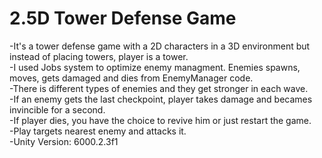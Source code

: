# 2.5D Tower Defense Game
-It's a tower defense game with a 2D characters in a 3D environment but instead of placing towers, player is a tower.  
-I used Jobs system to optimize enemy managment. Enemies spawns, moves, gets damaged and dies from EnemyManager code.  
-There is different types of enemies and they get stronger in each wave.  
-If an enemy gets the last checkpoint, player takes damage and becames invincible for a second.  
-If player dies, you have the choice to revive him or just restart the game.  
-Play targets nearest enemy and attacks it.  
-Unity Version: 6000.2.3f1
